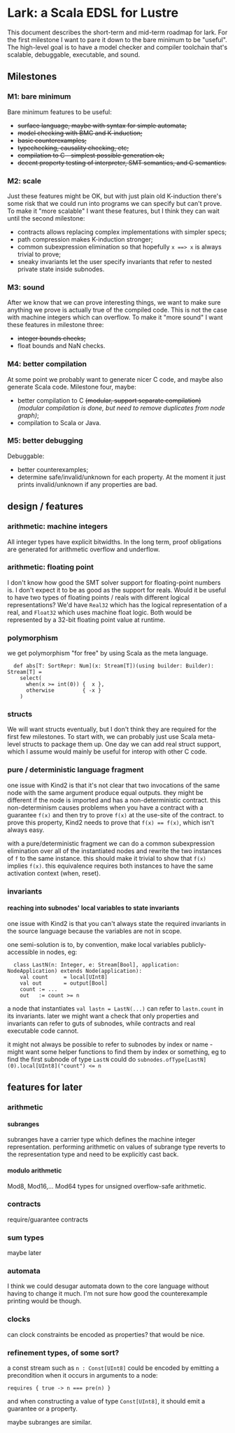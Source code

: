# Lark: a Scala EDSL for Lustre

This document describes the short-term and mid-term roadmap for lark.
For the first milestone I want to pare it down to the bare minimum to be "useful".
The high-level goal is to have a model checker and compiler toolchain that's scalable, debuggable, executable, and sound.

## Milestones
### M1: bare minimum
Bare minimum features to be useful:
* ~~surface language, maybe with syntax for simple automata;~~
* ~~model checking with BMC and K-induction;~~
* ~~basic counterexamples;~~
* ~~typechecking, causality checking, etc;~~
* ~~compilation to C - simplest possible generation ok;~~
* ~~decent property testing of interpreter, SMT semantics, and C semantics.~~

### M2: scale
Just these features might be OK, but with just plain old K-induction there's some risk that we could run into programs we can specify but can't prove.
To make it "more scalable" I want these features, but I think they can wait until the second milestone:
* contracts allows replacing complex implementations with simpler specs;
* path compression makes K-induction stronger;
* common subexpression elimination so that hopefully `x ==> x` is always trivial to prove;
* sneaky invariants let the user specify invariants that refer to nested private state inside subnodes.

### M3: sound
After we know that we can prove interesting things, we want to make sure anything we prove is actually true of the compiled code.
This is not the case with machine integers which can overflow.
To make it "more sound" I want these features in milestone three:
* ~~integer bounds checks;~~
* float bounds and NaN checks.

### M4: better compilation
At some point we probably want to generate nicer C code, and maybe also generate Scala code.
Milestone four, maybe:
* better compilation to C ~~(modular, support separate compilation)~~ *(modular compilation is done, but need to remove duplicates from node graph)*;
* compilation to Scala or Java.

### M5: better debugging
Debuggable:
* better counterexamples;
* determine safe/invalid/unknown for each property. At the moment it just prints invalid/unknown if any properties are bad.

## design / features

### arithmetic: machine integers
All integer types have explicit bitwidths.
In the long term, proof obligations are generated for arithmetic overflow and underflow.

### arithmetic: floating point
I don't know how good the SMT solver support for floating-point numbers is.
I don't expect it to be as good as the support for reals.
Would it be useful to have two types of floating points / reals with different logical representations?
We'd have `Real32` which has the logical representation of a real, and `Float32` which uses machine float logic.
Both would be represented by a 32-bit floating point value at runtime.

### polymorphism
we get polymorphism "for free" by using Scala as the meta language.

```
  def abs[T: SortRepr: Num](x: Stream[T])(using builder: Builder): Stream[T] =
    select(
      when(x >= int(0)) {  x },
      otherwise         { -x }
    )
```

### structs
We will want structs eventually, but I don't think they are required for the first few milestones.
To start with, we can probably just use Scala meta-level structs to package them up.
One day we can add real struct support, which I assume would mainly be useful for interop with other C code.

### pure / deterministic language fragment
one issue with Kind2 is that it's not clear that two invocations of the same node with the same argument produce equal outputs. they might be different if the node is imported and has a non-deterministic contract. this non-determinism causes problems when you have a contract with a guarantee `f(x)` and then try to prove `f(x)` at the use-site of the contract. to prove this property, Kind2 needs to prove that `f(x) == f(x)`, which isn't always easy.

with a pure/deterministic fragment we can do a common subexpression elimination over all of the instantiated nodes and rewrite the two instances of `f` to the same instance. this should make it trivial to show that `f(x)` implies `f(x)`. this equivalence requires both instances to have the same activation context (when, reset).

### invariants
#### reaching into subnodes' local variables to state invariants
one issue with Kind2 is that you can't always state the required invariants in the source language because the variables are not in scope.

one semi-solution is to, by convention, make local variables publicly-accessible in nodes, eg:
```
  class LastN(n: Integer, e: Stream[Bool], application: NodeApplication) extends Node(application):
    val count     = local[UInt8]
    val out       = output[Bool]
    count := ...
    out   := count >= n
```
a node that instantiates `val lastn = LastN(...)` can refer to `lastn.count` in its invariants. later we might want a check that only properties and invariants can refer to guts of subnodes, while contracts and real executable code cannot.

it might not always be possible to refer to subnodes by index or name - might want some helper functions to find them by index or something, eg to find the first subnode of type `LastN` could do `subnodes.ofType[LastN](0).local[UInt8]("count") <= n`

## features for later

### arithmetic
#### subranges
subranges have a carrier type which defines the machine integer representation. performing arithmetic on values of subrange type reverts to the representation type and need to be explicitly cast back.
#### modulo arithmetic
Mod8, Mod16,... Mod64 types for unsigned overflow-safe arithmetic.

### contracts
require/guarantee contracts

### sum types
maybe later

### automata
I think we could desugar automata down to the core language without having to change it much. I'm not sure how good the counterexample printing would be though.

### clocks
can clock constraints be encoded as properties? that would be nice.


### refinement types, of some sort?
a const stream such as `n : Const[UInt8]` could be encoded by emitting a precondition when it occurs in arguments to a node:
```
requires { true -> n === pre(n) }
```
and when constructing a value of type `Const[UInt8]`, it should emit a guarantee or a property.

maybe subranges are similar.
